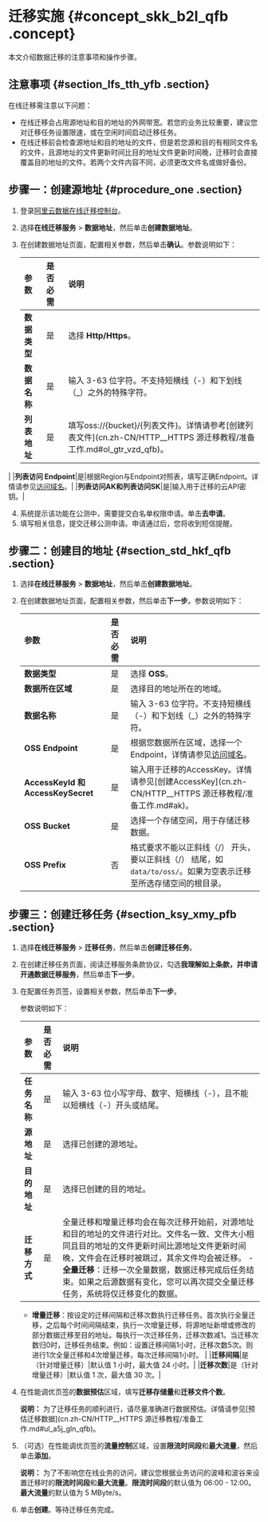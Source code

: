 # 迁移实施 {#concept_skk_b2l_qfb .concept}

本文介绍数据迁移的注意事项和操作步骤。

## 注意事项 {#section_lfs_tth_yfb .section}

在线迁移需注意以下问题：

-   在线迁移会占用源地址和目的地址的外网带宽。若您的业务比较重要，建议您对迁移任务设置限速，或在空闲时间启动迁移任务。
-   在线迁移前会检查源地址和目的地址的文件，但是若您源和目的有相同文件名的文件，且源地址的文件更新时间比目的地址文件更新时间晚，迁移时会直接覆盖目的地址的文件。若两个文件内容不同，必须更改文件名或做好备份。

## 步骤一：创建源地址 {#procedure_one .section}

1.  登录[阿里云数据在线迁移控制台](https://mgw.console.aliyun.com/#/job?_k=6w2hbo)。
2.  选择**在线迁移服务** \> **数据地址**，然后单击**创建数据地址**。
3.  在创建数据地址页面，配置相关参数，然后单击**确认**。参数说明如下：

    |参数|是否必需|说明|
    |:-|:---|:-|
    |**数据类型**|是|选择 **Http/Https**。|
    |**数据名称**|是|输入 3-63 位字符。不支持短横线（-）和下划线（\_）之外的特殊字符。|
    |**列表地址**|是|填写oss://\{bucket\}/\{列表文件\}。详情请参考[创建列表文件](cn.zh-CN/HTTP__HTTPS 源迁移教程/准备工作.md#ol_gtr_vzd_qfb)。

|
    |**列表访问 Endpoint**|是|根据Region与Endpoint对照表，填写正确Endpoint。详情请参见[访问域名](../../../../cn.zh-CN/开发指南/访问域名和数据中心.md#table_z4s_lvy_5db)。|
    |**列表访问AK和列表访问SK**|是|输入用于迁移的云API密钥。|

4.  系统提示该功能在公测中，需要提交白名单权限申请。单击**去申请**。
5.  填写相关信息，提交迁移公测申请。申请通过后，您将收到短信提醒。

## 步骤二：创建目的地址 {#section_std_hkf_qfb .section}

1.  选择**在线迁移服务** \> **数据地址**，然后单击**创建数据地址**。
2.  在创建数据地址页面，配置相关参数，然后单击**下一步**。参数说明如下：

    |参数|是否必需|说明|
    |:-|:---|:-|
    |**数据类型**|是|选择 **OSS**。|
    |**数据所在区域**|是|选择目的地址所在的地域。|
    |**数据名称**|是|输入 3-63 位字符。不支持短横线（-）和下划线（\_）之外的特殊字符。|
    |**OSS Endpoint**|是|根据您数据所在区域，选择一个 Endpoint，详情请参见[访问域名](../../../../cn.zh-CN/开发指南/访问域名和数据中心.md#)。|
    |**AccessKeyId 和 AccessKeySecret**|是|输入用于迁移的AccessKey。详情请参见[创建AccessKey](cn.zh-CN/HTTP__HTTPS 源迁移教程/准备工作.md#ak)。|
    |**OSS Bucket**|是|选择一个存储空间，用于存储迁移数据。|
    |**OSS Prefix**|否|格式要求不能以正斜线（/） 开头，要以正斜线（/） 结尾，如 `data/to/oss/`。如果为空表示迁移至所选存储空间的根目录。|


## 步骤三：创建迁移任务 {#section_ksy_xmy_pfb .section}

1.  选择**在线迁移服务** \> **迁移任务**，然后单击**创建迁移任务**。
2.  在创建迁移任务页面，阅读迁移服务条款协议，勾选**我理解如上条款，并申请开通数据迁移服务**，然后单击**下一步**。
3.  在配置任务页签，设置相关参数，然后单击**下一步**。

    参数说明如下：

    |参数|是否必需|说明|
    |:-|:---|:-|
    |**任务名称**|是|输入 3-63 位小写字母、数字、短横线（-），且不能以短横线（-）开头或结尾。|
    |**源地址**|是|选择已创建的源地址。|
    |**目的地址**|是|选择已创建的目的地址。|
    |**迁移方式**|是|全量迁移和增量迁移均会在每次迁移开始前，对源地址和目的地址的文件进行对比。文件名一致、文件大小相同且目的地址的文件更新时间比源地址文件更新时间晚，文件会在迁移时被跳过，其余文件均会被迁移。    -   **全量迁移**：迁移一次全量数据，数据迁移完成后任务结束。如果之后源数据有变化，您可以再次提交全量迁移任务，系统将仅迁移变化的数据。
    -   **增量迁移**：按设定的迁移间隔和迁移次数执行迁移任务。首次执行全量迁移，之后每个时间间隔结束，执行一次增量迁移，将源地址新增或修改的部分数据迁移至目的地址。每执行一次迁移任务，迁移次数减1。当迁移次数归0时，迁移任务结束。例如：设置迁移间隔1小时，迁移次数5次。则进行1次全量迁移和4次增量迁移，每次迁移间隔1小时。
|
    |**迁移间隔**|是（针对增量迁移）|默认值 1 小时，最大值 24 小时。|
    |**迁移次数**|是（针对增量迁移）|默认值 1 次，最大值 30 次。|

4.  在性能调优页签的**数据预估**区域，填写**迁移存储量**和**迁移文件个数**。

    **说明：** 为了迁移任务的顺利进行，请尽量准确进行数据预估。详情请参见[预估迁移数据](cn.zh-CN/HTTP__HTTPS 源迁移教程/准备工作.md#ul_a5j_gln_qfb)。

5.  （可选）在性能调优页签的**流量控制**区域，设置**限流时间段**和**最大流量**，然后单击**添加**。

    **说明：** 为了不影响您在线业务的访问，建议您根据业务访问的波峰和波谷来设置迁移时的**限流时间段**和**最大流量**。**限流时间段**的默认值为 06:00 - 12:00。**最大流量**的默认值为 5 MByte/s。

6.  单击**创建**。等待迁移任务完成。

